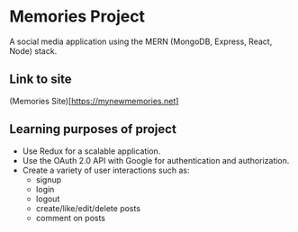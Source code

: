 # Memories Project

A social media application using the MERN (MongoDB, Express, React, Node) stack.

## Link to site

(Memories Site)[https://mynewmemories.net]

## Learning purposes of project

- Use Redux for a scalable application.
- Use the OAuth 2.0 API with Google for authentication and authorization.
- Create a variety of user interactions such as:
  - signup
  - login
  - logout
  - create/like/edit/delete posts
  - comment on posts
